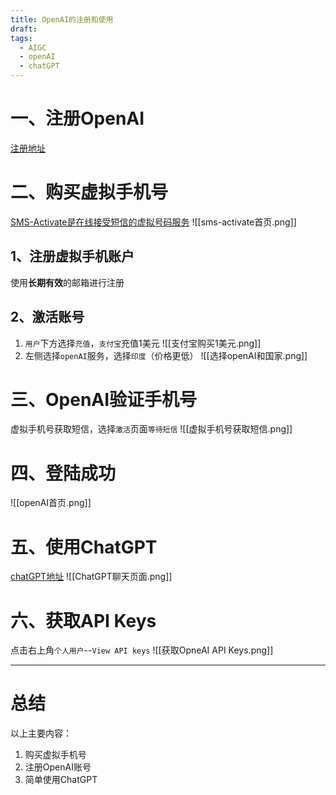 ```yaml
---
title: OpenAI的注册和使用
draft: 
tags:
  - AIGC
  - openAI
  - chatGPT
---
```

# 一、注册OpenAI
[注册地址](https://platform.openai.com/)

# 二、购买虚拟手机号
[SMS-Activate是在线接受短信的虚拟号码服务](https://sms-activate.org/cn)
![[sms-activate首页.png]]

## 1、注册虚拟手机账户
使用**长期有效**的邮箱进行注册
## 2、激活账号

1. `用户`下方选择`充值`，`支付宝`充值1美元
![[支付宝购买1美元.png]]
2. 左侧选择`openAI`服务，选择`印度`（价格更低）
![[选择openAI和国家.png]]
# 三、OpenAI验证手机号
虚拟手机号获取短信，选择`激活`页面`等待短信`
![[虚拟手机号获取短信.png]]
# 四、登陆成功
![[openAI首页.png]]
# 五、使用ChatGPT
[chatGPT地址](https://chat.openai.com/chat)
![[ChatGPT聊天页面.png]]
# 六、获取API Keys
点击右上角`个人用户`--`View API keys`
![[获取OpneAI API Keys.png]]

---
# 总结
以上主要内容：
1. 购买虚拟手机号
2. 注册OpenAI账号
3. 简单使用ChatGPT